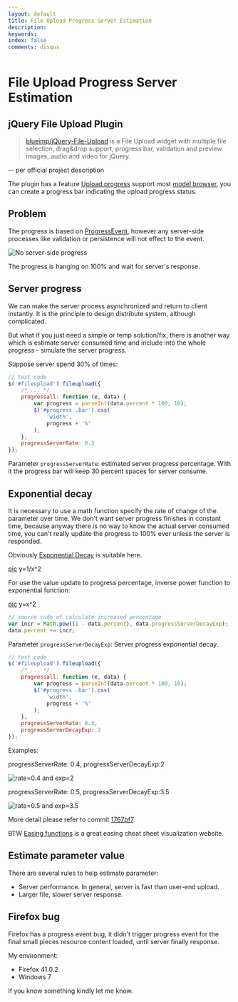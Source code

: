 ```yaml
---
layout: default
title: File Upload Progress Server Estimation
description: 
keywords: 
index: false
comments: disqus
---
```


# File Upload Progress Server Estimation

## jQuery File Upload Plugin

> [blueimp/jQuery-File-Upload](https://github.com/blueimp/jQuery-File-Upload) is a File Upload widget with multiple file selection, drag&drop support, progress bar, validation and preview images, audio and video for jQuery.

-- per official project description

The plugin has a feature [Upload progress](https://github.com/blueimp/jQuery-File-Upload/wiki/Basic-plugin#how-to-display-upload-progress-with-the-basic-plugin) support most [model browser](https://github.com/blueimp/jQuery-File-Upload/wiki/Browser-support#upload-progress), you can create a progress bar indicating the upload progress status.

## Problem
The progress is based on [ProgressEvent](https://developer.mozilla.org/en-US/docs/Web/API/ProgressEvent), however any server-side processes like validation or persistence will not effect to the event.

![No server-side progress](http://atealxt.github.io/images/20151103/01_no_server.gif "No server-side progress")

The progress is hanging on 100% and wait for server's response.

## Server progress
We can make the server process asynchronized and return to client instantly. It is the principle to design distribute system, although complicated.

But what if you just need a simple or temp solution/fix, there is another way which is estimate server consumed time and include into the whole progress - simulate the server progress.

Suppose server spend 30% of times:

```javascript
// test code
$('#fileupload').fileupload({
    /* ... */
    progressall: function (e, data) {
        var progress = parseInt(data.percent * 100, 10);
        $('#progress .bar').css(
            'width',
            progress + '%'
        );
    },
    progressServerRate: 0.3
});
```

Parameter `progressServerRate`: estimated server progress percentage.
With it the progress bar will keep 30 percent spaces for server consume.

## Exponential decay

It is necessary to use a math function specify the rate of change of the parameter over time. We don't want server progress finishes in constant time, because anyway there is no way to know the actual server consumed time, you can't really update the progress to 100% ever unless the server is responded. 

Obviously [Exponential Decay](https://en.wikipedia.org/wiki/Exponential_decay) is suitable here.

[pic](https://www.google.com/?gws_rd=ssl#q=y%3D1%2Fx^2)
y=1/x^2

For use the value update to progress percentage, inverse power function to exponential function:

[pic](https://www.google.com/?gws_rd=ssl#q=y%3Dx^2)
y=x^2

```javascript
// source code of calculate increased percentage
var incr = Math.pow((1 - data.percent), data.progressServerDecayExp);
data.percent += incr;
```

Parameter `progressServerDecayExp`: Server progress exponential decay.

```javascript
// test code
$('#fileupload').fileupload({
    /* ... */
    progressall: function (e, data) {
        var progress = parseInt(data.percent * 100, 10);
        $('#progress .bar').css(
            'width',
            progress + '%'
        );
    },
    progressServerRate: 0.3,
    progressServerDecayExp: 2
});
```

Examples:

progressServerRate: 0.4, progressServerDecayExp:2

![rate=0.4 and exp=2](http://atealxt.github.io/images/20151103/02_server_0p4_2.gif "rate=0.4 and exp=2")

progressServerRate: 0.5, progressServerDecayExp:3.5

![rate=0.5 and exp=3.5](http://atealxt.github.io/images/20151103/03_server_0p5_3p5.gif "rate=0.5 and exp=3.5")

More detail please refer to commit [1767bf7](https://github.com/atealxt/jQuery-File-Upload/commit/1767bf75f9c7bedcd393b4208cf55d6cfe671645).

BTW [Easing functions](http://easings.net/) is a great easing cheat sheet visualization website.

## Estimate parameter value

There are several rules to help estimate parameter:
* Server performance. In general, server is fast than user-end upload.
* Larger file, slower server response.

## Firefox bug

Firefox has a progress event bug, it didn't trigger progress event for the final small pieces resource content loaded, until server finally response.

My environment:
* Firefox 41.0.2
* Windows 7

If you know something kindly let me know.
